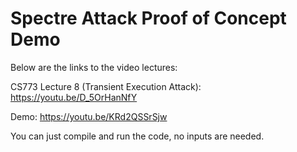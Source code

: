 # Spectre Attack Proof of Concept Demo

Below are the links to the video lectures:

CS773 Lecture 8 (Transient Execution Attack): https://youtu.be/D_5OrHanNfY

Demo: https://youtu.be/KRd2QSSrSjw

You can just compile and run the code, no inputs are needed.
